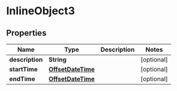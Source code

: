 

# InlineObject3

## Properties

Name | Type | Description | Notes
------------ | ------------- | ------------- | -------------
**description** | **String** |  |  [optional]
**startTime** | [**OffsetDateTime**](OffsetDateTime.md) |  |  [optional]
**endTime** | [**OffsetDateTime**](OffsetDateTime.md) |  |  [optional]



